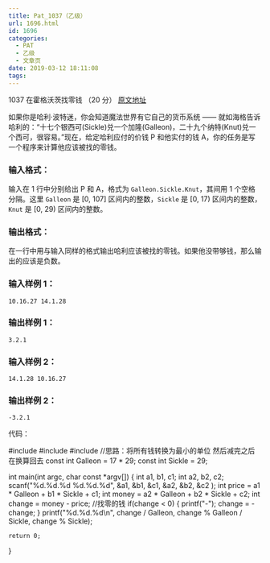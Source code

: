 ```yaml
---
title: Pat_1037（乙级）
url: 1696.html
id: 1696
categories:
  - PAT
  - 乙级
  - 文章页
date: 2019-03-12 18:11:08
tags:
---
```


1037 在霍格沃茨找零钱 （20 分） [原文地址](https://pintia.cn/problem-sets/994805260223102976/problems/994805284923359232)

如果你是哈利·波特迷，你会知道魔法世界有它自己的货币系统 —— 就如海格告诉哈利的：“十七个银西可(Sickle)兑一个加隆(Galleon)，二十九个纳特(Knut)兑一个西可，很容易。”现在，给定哈利应付的价钱 P 和他实付的钱 A，你的任务是写一个程序来计算他应该被找的零钱。

### 输入格式：

输入在 1 行中分别给出 P 和 A，格式为 `Galleon.Sickle.Knut`，其间用 1 个空格分隔。这里 `Galleon` 是 \[0, 10​7​​\] 区间内的整数，`Sickle` 是 \[0, 17) 区间内的整数，`Knut` 是 \[0, 29) 区间内的整数。

### 输出格式：

在一行中用与输入同样的格式输出哈利应该被找的零钱。如果他没带够钱，那么输出的应该是负数。

### 输入样例 1：

    10.16.27 14.1.28
    

### 输出样例 1：

    3.2.1
    

### 输入样例 2：

    14.1.28 10.16.27
    

### 输出样例 2：

    -3.2.1

代码：

#include <cstdio>
#include <cstdlib>
#include <cstring>
//思路：将所有钱转换为最小的单位 然后减完之后在换算回去
const int Galleon = 17 * 29;
const int Sickle  = 29;

int main(int argc, char const *argv\[\])
{
    int a1, b1, c1;
    int a2, b2, c2;
    scanf("%d.%d.%d %d.%d.%d", &a1, &b1, &c1, &a2, &b2, &c2 );
    int price = a1 * Galleon + b1 * Sickle + c1;
    int money = a2 * Galleon + b2 * Sickle + c2;
    int change = money - price; //找零的钱
    if(change < 0)
    {
        printf("-");
        change = -change;
    }
    printf("%d.%d.%d\\n", change / Galleon, change % Galleon / Sickle, change % Sickle);

    return 0;
}